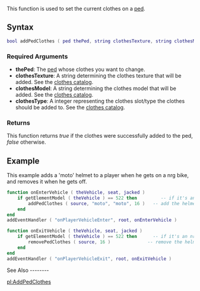 This function is used to set the current clothes on a [ped](/docs/ped.md "wikilink").

Syntax
------

``` lua
bool addPedClothes ( ped thePed, string clothesTexture, string clothesModel, int clothesType )
```

### Required Arguments

-   **thePed**: The [ped](/docs/ped.md "wikilink") whose clothes you want to change.
-   **clothesTexture**: A string determining the clothes texture that will be added. See the [clothes catalog](/docs/CJ_Clothes.md "wikilink").
-   **clothesModel**: A string determining the clothes model that will be added. See the [clothes catalog](/docs/CJ_Clothes.md "wikilink").
-   **clothesType**: A integer representing the clothes slot/type the clothes should be added to. See the [clothes catalog](/docs/CJ_Clothes.md "wikilink").

### Returns

This function returns *true* if the clothes were successfully added to the ped, *false* otherwise.

Example
-------

<section name="Server" class="server" show="true">
This example adds a 'moto' helmet to a player when he gets on a nrg bike, and removes it when he gets off.

``` lua
function onEnterVehicle ( theVehicle, seat, jacked )
    if getElementModel ( theVehicle ) == 522 then         -- if it's an nrg
        addPedClothes ( source, "moto", "moto", 16 )   -- add the helmet
    end
end
addEventHandler ( "onPlayerVehicleEnter", root, onEnterVehicle )

function onExitVehicle ( theVehicle, seat, jacked )
    if getElementModel ( theVehicle ) == 522 then      -- if it's an nrg
        removePedClothes ( source, 16 )              -- remove the helmet
    end
end
addEventHandler ( "onPlayerVehicleExit", root, onExitVehicle )
```

</section>
See Also
--------

[pl:AddPedClothes](/docs/pl:AddPedClothes.md "wikilink")
